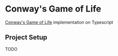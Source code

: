 # Conway's Game of Life

[Conway's Game of Life](https://en.wikipedia.org/wiki/Conway's_Game_of_Life) implementation on Typescript

## Project Setup

TODO